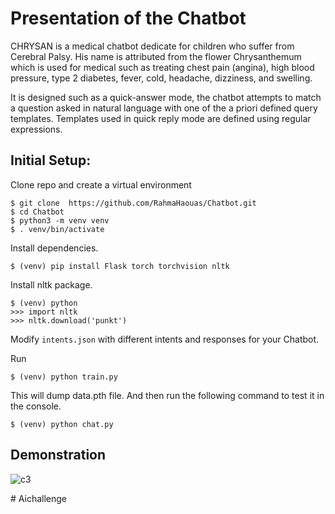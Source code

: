 # Presentation of the Chatbot

CHRYSAN is a medical chatbot dedicate for children who suffer from Cerebral Palsy. His name is attributed from the flower Chrysanthemum which is used for medical such as treating chest pain (angina), high blood pressure, type 2 diabetes, fever, cold, headache, dizziness, and swelling.

It is designed such as a quick-answer mode, the chatbot attempts to match a question asked in natural language with one of the a priori defined query templates. Templates used in quick reply mode are defined using regular expressions.


## Initial Setup:

Clone repo and create a virtual environment
```
$ git clone  https://github.com/RahmaHaouas/Chatbot.git
$ cd Chatbot
$ python3 -m venv venv
$ . venv/bin/activate
```
Install dependencies.
```
$ (venv) pip install Flask torch torchvision nltk
```
Install nltk package.
```
$ (venv) python
>>> import nltk
>>> nltk.download('punkt')
```
Modify `intents.json` with different intents and responses for your Chatbot.

Run
```
$ (venv) python train.py
```
This will dump data.pth file. And then run
the following command to test it in the console.
```
$ (venv) python chat.py
```

## Demonstration

![c3](https://github.com/RahmaHaouas/platform/assets/93491702/efcc8c80-9807-404c-9494-c3f8a0bbe148)




#   A i c h a l l e n g e  
 